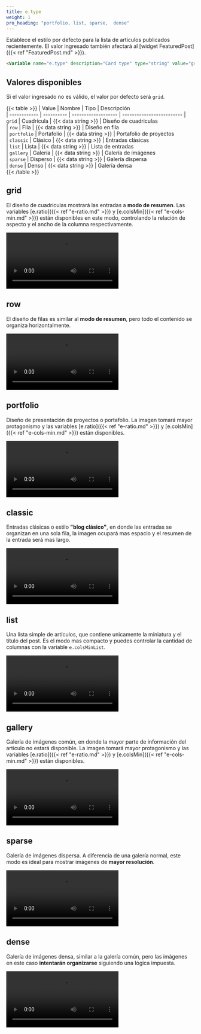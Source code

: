```yaml
---
title: e.type
weight: 1
pro_heading: "portfolio, list, sparse,  dense"
---
```


Establece el estilo por defecto para la lista de artículos publicados recientemente. El valor ingresado también afectará al [widget FeaturedPost]({{< ref "FeaturedPost.md" >}}). 

```html
<Variable name="e.type" description="Card type" type="string" value="grid"/>
```

## Valores disponibles

Si el valor ingresado no es válido, el valor por defecto será `grid`.

{{< table >}}
| Value        | Nombre     | Tipo                | Descripción              
| ------------ | ---------- | ------------------- | -------------------------
| `grid`       | Cuadrícula | {{< data string >}} | Diseño de cuadriculas    
| `row`        | Fila       | {{< data string >}} | Diseño en fila           
| `portfolio`  | Portafolio | {{< data string >}} | Portafolio de proyectos  
| `classic`    | Clásico    | {{< data string >}} | Entradas clásicas        
| `list`       | Lista      | {{< data string >}} | Lista de entradas        
| `gallery`    | Galería    | {{< data string >}} | Galería de imágenes      
| `sparse`     | Disperso   | {{< data string >}} | Galería dispersa         
| `dense`      | Denso      | {{< data string >}} | Galería densa            
{{< /table >}}

## grid

El diseño de cuadriculas mostrará las entradas a **modo de resumen**. Las variables [e.ratio]({{< ref "e-ratio.md" >}}) y [e.colsMin]({{< ref "e-cols-min.md" >}}) están disponibles en este modo, controlando la relación de aspecto y el ancho de la columna respectivamente.

<video controls="">
  <source src="/videos/e-type-grid.mp4" type="video/mp4">
</video>


## row

El diseño de filas es similar al **modo de resumen**, pero todo el contenido se organiza horizontalmente.

<video controls="">
  <source src="/videos/e-type-row.mp4" type="video/mp4">
</video>

## portfolio

Diseño de presentación de proyectos o portafolio. La imagen tomará mayor protagonismo y las variables [e.ratio]({{< ref "e-ratio.md" >}}) y [e.colsMin]({{< ref "e-cols-min.md" >}}) están disponibles.

<video controls="">
  <source src="/videos/e-type-portfolio.mp4" type="video/mp4">
</video>


## classic

Entradas clásicas o estilo **"blog clásico"**, en donde las entradas se organizan en una sola fila, la imagen ocupará mas espacio y el resumen de la entrada será mas largo.

<video controls="">
  <source src="/videos/e-type-classic.mp4" type="video/mp4">
</video>


## list

Una lista simple de artículos, que contiene unicamente la miniatura y el título del post. Es el modo mas compacto y puedes controlar la cantidad de columnas con la variable `e.colsMinList`.

<video controls="">
  <source src="/videos/e-type-list.mp4" type="video/mp4">
</video>


## gallery

Galería de imágenes común, en donde la mayor parte de información del articulo no estará disponible. La imagen tomará mayor protagonismo y las variables [e.ratio]({{< ref "e-ratio.md" >}}) y [e.colsMin]({{< ref "e-cols-min.md" >}}) están disponibles.

<video controls="">
  <source src="/videos/e-type-gallery.mp4" type="video/mp4">
</video>


## sparse

Galería de imágenes dispersa. A diferencia de una galería normal, este modo es ideal para mostrar imágenes de **mayor resolución**.

<video controls="">
  <source src="/videos/e-type-sparse.mp4" type="video/mp4">
</video>


## dense

Galería de imágenes densa, similar a la galería común, pero las imágenes en este caso **intentarán organizarse** siguiendo una lógica impuesta.

<video controls="">
  <source src="/videos/e-type-dense.mp4" type="video/mp4">
</video>